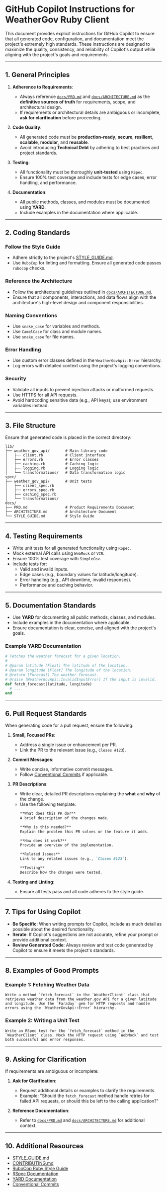 # GitHub Copilot Instructions for WeatherGov Ruby Client

This document provides explicit instructions for GitHub Copilot to ensure that all generated code, configuration, and documentation meet the project's extremely high standards. These instructions are designed to maximize the quality, consistency, and reliability of Copilot's output while aligning with the project's goals and requirements.

---

## **1. General Principles**
1. **Adherence to Requirements**:
   - Always reference [`docs/PRD.md`](../docs/PRD.md) and [`docs/ARCHITECTURE.md`](../docs/ARCHITECTURE.md) as the **definitive sources of truth** for requirements, scope, and architectural design.
   - If requirements or architectural details are ambiguous or incomplete, **ask for clarification** before proceeding.

2. **Code Quality**:
   - All generated code must be **production-ready**, **secure**, **resilient**, **scalable**, **modular**, and **reusable**.
   - Avoid introducing **Technical Debt** by adhering to best practices and project standards.

3. **Testing**:
   - All functionality must be thoroughly **unit-tested** using `RSpec`.
   - Ensure 100% test coverage and include tests for edge cases, error handling, and performance.

4. **Documentation**:
   - All public methods, classes, and modules must be documented using **YARD**.
   - Include examples in the documentation where applicable.

---

## **2. Coding Standards**
### **Follow the Style Guide**
- Adhere strictly to the project's [STYLE_GUIDE.md](../docs/STYLE_GUIDE.md).
- Use `RuboCop` for linting and formatting. Ensure all generated code passes `rubocop` checks.

### **Reference the Architecture**
- Follow the architectural guidelines outlined in [`docs/ARCHITECTURE.md`](../docs/ARCHITECTURE.md).
- Ensure that all components, interactions, and data flows align with the architecture's high-level design and component responsibilities.

### **Naming Conventions**
- Use `snake_case` for variables and methods.
- Use `CamelCase` for class and module names.
- Use `snake_case` for file names.

### **Error Handling**
- Use custom error classes defined in the `WeatherGovApi::Error` hierarchy.
- Log errors with detailed context using the project's logging conventions.

### **Security**
- Validate all inputs to prevent injection attacks or malformed requests.
- Use HTTPS for all API requests.
- Avoid hardcoding sensitive data (e.g., API keys); use environment variables instead.

---

## **3. File Structure**
Ensure that generated code is placed in the correct directory:
```
lib/
├── weather_gov_api/       # Main library code
│   ├── client.rb          # Client interface
│   ├── errors.rb          # Error classes
│   ├── caching.rb         # Caching logic
│   ├── logging.rb         # Logging logic
│   └── transformations/   # Data transformation logic
spec/
├── weather_gov_api/       # Unit tests
│   ├── client_spec.rb
│   ├── errors_spec.rb
│   ├── caching_spec.rb
│   └── transformations/
docs/
├── PRD.md                 # Product Requirements Document
├── ARCHITECTURE.md        # Architecture Document
└── STYLE_GUIDE.md         # Style Guide
```

---

## **4. Testing Requirements**
- Write unit tests for all generated functionality using `RSpec`.
- Mock external API calls using `WebMock` or `VCR`.
- Ensure 100% test coverage with `SimpleCov`.
- Include tests for:
  - Valid and invalid inputs.
  - Edge cases (e.g., boundary values for latitude/longitude).
  - Error handling (e.g., API downtime, invalid responses).
  - Performance and caching behavior.

---

## **5. Documentation Standards**
- Use **YARD** for documenting all public methods, classes, and modules.
- Include examples in the documentation where applicable.
- Ensure documentation is clear, concise, and aligned with the project's goals.

### **Example YARD Documentation**
```ruby
# Fetches the weather forecast for a given location.
#
# @param latitude [Float] The latitude of the location.
# @param longitude [Float] The longitude of the location.
# @return [Forecast] The weather forecast.
# @raise [WeatherGovApi::InvalidInputError] If the input is invalid.
def fetch_forecast(latitude, longitude)
  # ...
end
```

---

## **6. Pull Request Standards**
When generating code for a pull request, ensure the following:
1. **Small, Focused PRs**:
   - Address a single issue or enhancement per PR.
   - Link the PR to the relevant issue (e.g., `Closes #123`).

2. **Commit Messages**:
   - Write concise, informative commit messages.
   - Follow [Conventional Commits](https://www.conventionalcommits.org/) if applicable.

3. **PR Descriptions**:
   - Write clear, detailed PR descriptions explaining the **what** and **why** of the change.
   - Use the following template:
     ```markdown
     **What does this PR do?**
     A brief description of the changes made.

     **Why is this needed?**
     Explain the problem this PR solves or the feature it adds.

     **How does it work?**
     Provide an overview of the implementation.

     **Related Issues**
     Link to any related issues (e.g., `Closes #123`).

     **Testing**
     Describe how the changes were tested.
     ```

4. **Testing and Linting**:
   - Ensure all tests pass and all code adheres to the style guide.

---

## **7. Tips for Using Copilot**
- **Be Specific**: When writing prompts for Copilot, include as much detail as possible about the desired functionality.
- **Iterate**: If Copilot's suggestions are not accurate, refine your prompt or provide additional context.
- **Review Generated Code**: Always review and test code generated by Copilot to ensure it meets the project's standards.

---

## **8. Examples of Good Prompts**
### **Example 1: Fetching Weather Data**
```plaintext
Write a method `fetch_forecast` in the `WeatherClient` class that retrieves weather data from the weather.gov API for a given latitude and longitude. Use the `Faraday` gem for HTTP requests and handle errors using the `WeatherGovApi::Error` hierarchy.
```

### **Example 2: Writing a Unit Test**
```plaintext
Write an RSpec test for the `fetch_forecast` method in the `WeatherClient` class. Mock the HTTP request using `WebMock` and test both successful and error responses.
```

---

## **9. Asking for Clarification**
If requirements are ambiguous or incomplete:
1. **Ask for Clarification**:
   - Request additional details or examples to clarify the requirements.
   - Example: "Should the `fetch_forecast` method handle retries for failed API requests, or should this be left to the calling application?"

2. **Reference Documentation**:
   - Refer to [`docs/PRD.md`](../docs/PRD.md) and [`docs/ARCHITECTURE.md`](../docs/ARCHITECTURE.md) for additional context.

---

## **10. Additional Resources**
- [STYLE_GUIDE.md](../docs/STYLE_GUIDE.md)
- [CONTRIBUTING.md](../CONTRIBUTING.md)
- [RuboCop Ruby Style Guide](https://rubystyle.guide/)
- [RSpec Documentation](https://rspec.info/documentation/)
- [YARD Documentation](https://yardoc.org/)
- [Conventional Commits](https://www.conventionalcommits.org/)
